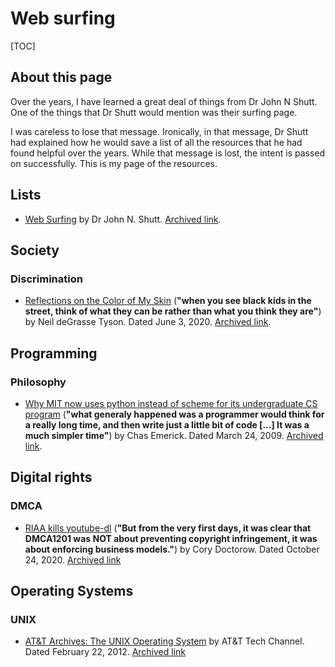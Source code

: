 # Web surfing

[TOC]

## About this page

Over the years, I have learned a great deal of things from Dr John N Shutt. One of the things that Dr Shutt would mention was their surfing page.

I was careless to lose that message. Ironically, in that message, Dr Shutt had explained how he would save a list of all the resources that he had found helpful over the years. While that message is lost, the intent is passed on successfully. This is my page of the resources.

## Lists

- [Web Surfing](https://web.cs.wpi.edu/~jshutt/surfing.html) by Dr John N. Shutt. [Archived link](http://web.archive.org/web/20200620195809/https://web.cs.wpi.edu/~jshutt/surfing.html).

## Society

### Discrimination

- [Reflections on the Color of My Skin](https://www.haydenplanetarium.org/tyson/commentary/2020-06-03-reflections-on-color-of-my-skin.php) (**"when you see black kids in the street, think of what they can be rather than what you think they are"**) by Neil deGrasse Tyson. Dated June 3, 2020. [Archived link](http://web.archive.org/web/20200617143634/https://haydenplanetarium.org/tyson/commentary/2020-06-03-reflections-on-color-of-my-skin.php).

## Programming

### Philosophy

- [Why MIT now uses python instead of scheme for its undergraduate CS program](https://cemerick.com/2009/03/24/why-mit-now-uses-python-instead-of-scheme-for-its-undergraduate-cs-program/) (**"what generaly happened was a programmer would think for a really long time, and then write just a little bit of code [...] It was a much simpler time"**) by Chas Emerick. Dated March 24, 2009. [Archived link](https://web.archive.org/web/20200625002236/https://cemerick.com/2009/03/24/why-mit-now-uses-python-instead-of-scheme-for-its-undergraduate-cs-program/).

## Digital rights

### DMCA

- [RIAA kills youtube-dl](https://pluralistic.net/2020/10/24/1201-v-dl-youtube/#1201) (**"But from the very first days, it was clear that DMCA1201 was NOT about preventing copyright infringement, it was about enforcing business models."**) by Cory Doctorow.  Dated October 24, 2020.  [Archived link](http://web.archive.org/web/20201025091726/https://pluralistic.net/2020/10/24/1201-v-dl-youtube/#1201)

## Operating Systems

### UNIX

- [AT&T Archives: The UNIX Operating System](https://www.youtube.com/watch?v=tc4ROCJYbm0) by  AT&T Tech Channel.  Dated February 22, 2012.  [Archived link](http://web.archive.org/web/20201007024906if_/https://www.youtube.com/watch?v=tc4ROCJYbm0)

